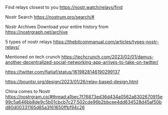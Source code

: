 Find relays closest to you
https://nostr.watch/relays/find

Nostr Search
https://nostrum.pro/search/#

Nostr Archives
Download your entire history from https://nostrgraph.net/archive

5 types of nostr relays
https://thebitcoinmanual.com/articles/types-nostr-relays/

Mentioned on tech crunch https://techcrunch.com/2023/02/01/damus-another-decentralized-social-networking-app-arrives-to-take-on-twitter/

https://twitter.com/fiatjaf/status/1619828146190299137

https://bountsr.org/design/2023/01/26/relay-based-design.html

China comes to Nostr
https://nostrgram.co/#thread:a1bec7f76873ed36d434a0562a8302670915e99c5a646bb8de9c5b01cbcb7c27:502cde96b2bbcee4dd634528d45af50bd80d00331165d85a3f61650ffbf94c26
